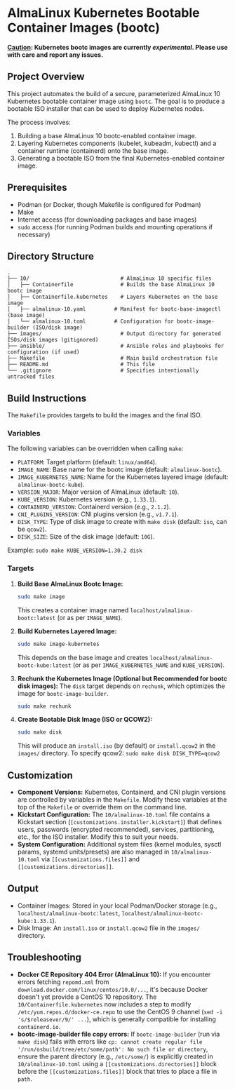 # AlmaLinux Kubernetes Bootable Container Images (bootc)

**<ins>Caution</ins>: Kubernetes bootc images are currently *experimental*. Please use with care and report any issues.**

## Project Overview

This project automates the build of a secure, parameterized AlmaLinux 10 Kubernetes bootable container image using `bootc`. The goal is to produce a bootable ISO installer that can be used to deploy Kubernetes nodes.

The process involves:
1. Building a base AlmaLinux 10 bootc-enabled container image.
2. Layering Kubernetes components (kubelet, kubeadm, kubectl) and a container runtime (containerd) onto the base image.
3. Generating a bootable ISO from the final Kubernetes-enabled container image.

## Prerequisites

- Podman (or Docker, though Makefile is configured for Podman)
- Make
- Internet access (for downloading packages and base images)
- `sudo` access (for running Podman builds and mounting operations if necessary)

## Directory Structure

```
.
├── 10/                             # AlmaLinux 10 specific files
│   ├── Containerfile               # Builds the base AlmaLinux 10 bootc image
│   ├── Containerfile.kubernetes    # Layers Kubernetes on the base image
│   ├── almalinux-10.yaml         # Manifest for bootc-base-imagectl (base image)
│   └── almalinux-10.toml         # Configuration for bootc-image-builder (ISO/disk image)
├── images/                         # Output directory for generated ISOs/disk images (gitignored)
├── ansible/                        # Ansible roles and playbooks for configuration (if used)
├── Makefile                        # Main build orchestration file
├── README.md                       # This file
└── .gitignore                      # Specifies intentionally untracked files
```

## Build Instructions

The `Makefile` provides targets to build the images and the final ISO.

### Variables

The following variables can be overridden when calling `make`:

- `PLATFORM`: Target platform (default: `linux/amd64`).
- `IMAGE_NAME`: Base name for the bootc image (default: `almalinux-bootc`).
- `IMAGE_KUBERNETES_NAME`: Name for the Kubernetes layered image (default: `almalinux-bootc-kube`).
- `VERSION_MAJOR`: Major version of AlmaLinux (default: `10`).
- `KUBE_VERSION`: Kubernetes version (e.g., `1.33.1`).
- `CONTAINERD_VERSION`: Containerd version (e.g., `2.1.2`).
- `CNI_PLUGINS_VERSION`: CNI plugins version (e.g., `v1.7.1`).
- `DISK_TYPE`: Type of disk image to create with `make disk` (default: `iso`, can be `qcow2`).
- `DISK_SIZE`: Size of the disk image (default: `10G`).

Example: `sudo make KUBE_VERSION=1.30.2 disk`

### Targets

1.  **Build Base AlmaLinux Bootc Image:**
    ```bash
    sudo make image
    ```
    This creates a container image named `localhost/almalinux-bootc:latest` (or as per `IMAGE_NAME`).

2.  **Build Kubernetes Layered Image:**
    ```bash
    sudo make image-kubernetes
    ```
    This depends on the base image and creates `localhost/almalinux-bootc-kube:latest` (or as per `IMAGE_KUBERNETES_NAME` and `KUBE_VERSION`).

3.  **Rechunk the Kubernetes Image (Optional but Recommended for bootc disk images):**
    The `disk` target depends on `rechunk`, which optimizes the image for `bootc-image-builder`.
    ```bash
    sudo make rechunk
    ```

4.  **Create Bootable Disk Image (ISO or QCOW2):**
    ```bash
    sudo make disk
    ```
    This will produce an `install.iso` (by default) or `install.qcow2` in the `images/` directory.
    To specify qcow2: `sudo make disk DISK_TYPE=qcow2`

## Customization

-   **Component Versions:** Kubernetes, Containerd, and CNI plugin versions are controlled by variables in the `Makefile`. Modify these variables at the top of the `Makefile` or override them on the command line.
-   **Kickstart Configuration:** The `10/almalinux-10.toml` file contains a Kickstart section (`[customizations.installer.kickstart]`) that defines users, passwords (encrypted recommended), services, partitioning, etc., for the ISO installer. Modify this to suit your needs.
-   **System Configuration:** Additional system files (kernel modules, sysctl params, systemd units/presets) are also managed in `10/almalinux-10.toml` via `[[customizations.files]]` and `[[customizations.directories]]`.

## Output

-   Container Images: Stored in your local Podman/Docker storage (e.g., `localhost/almalinux-bootc:latest`, `localhost/almalinux-bootc-kube:1.33.1`).
-   Disk Image: An `install.iso` or `install.qcow2` file in the `images/` directory.

## Troubleshooting

-   **Docker CE Repository 404 Error (AlmaLinux 10):**
    If you encounter errors fetching `repomd.xml` from `download.docker.com/linux/centos/10.0/...`, it's because Docker doesn't yet provide a CentOS 10 repository. The `10/Containerfile.kubernetes` now includes a step to modify `/etc/yum.repos.d/docker-ce.repo` to use the CentOS 9 channel (`sed -i 's/$releasever/9/' ...`), which is generally compatible for installing `containerd.io`.
-   **bootc-image-builder file copy errors:**
    If `bootc-image-builder` (run via `make disk`) fails with errors like `cp: cannot create regular file '/run/osbuild/tree/etc/some/path': No such file or directory`, ensure the parent directory (e.g., `/etc/some/`) is explicitly created in `10/almalinux-10.toml` using a `[[customizations.directories]]` block before the `[[customizations.files]]` block that tries to place a file in `path`.
